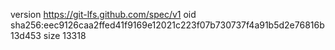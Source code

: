 version https://git-lfs.github.com/spec/v1
oid sha256:eec9126caa2ffed41f9169e12021c223f07b730737f4a91b5d2e76816b13d453
size 13318
